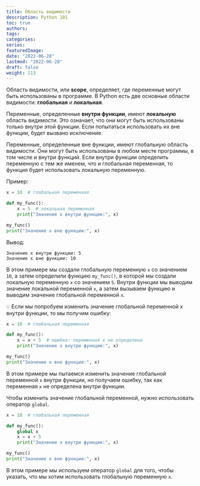 ```yaml
---
title: Область видимости
description: Python 101
toc: true
authors:
tags:
categories:
series:
featuredImage:
date: "2022-06-28"
lastmod: "2022-06-28"
draft: false
weight: 113
---
```


Область видимости, или **scope**, определяет, где переменные могут быть использованы в программе. В Python есть две основные области видимости: **глобальная** и **локальная**.

Переменные, определенные **внутри функции**, имеют **локальную** область видимости. Это означает, что они могут быть использованы только внутри этой функции. Если попытаться использовать их вне функции, будет вызвано исключение.

Переменные, определенные вне функции, имеют глобальную область видимости. Они могут быть использованы в любом месте программы, в том числе и внутри функций. Если внутри функции определить переменную с тем же именем, что и глобальная переменная, то функция будет использовать локальную переменную.

Пример:

```python
x = 10  # глобальная переменная

def my_func():
    x = 5  # локальная переменная
    print("Значение x внутри функции:", x)

my_func()
print("Значение x вне функции:", x)
```

Вывод:

```
Значение x внутри функции: 5
Значение x вне функции: 10
```

В этом примере мы создали глобальную переменную `x` со значением `10`, а затем определили функцию `my_func()`, в которой мы создали локальную переменную `x` со значением `5`. Внутри функции мы выводим значение локальной переменной `x`, а затем вызываем функцию и выводим значение глобальной переменной `x`.

💡 Если мы попробуем изменить значение глобальной переменной x внутри функции, то мы получим ошибку:

```python
x = 10  # глобальная переменная

def my_func():
    x = x + 5  # ошибка: переменная x не определена
    print("Значение x внутри функции:", x)

my_func()
print("Значение x вне функции:", x)
```

В этом примере мы пытаемся изменить значение глобальной переменной `x` внутри функции, но получаем ошибку, так как переменная `x` не определена внутри функции. 

Чтобы изменить значение глобальной переменной, нужно использовать оператор `global`.

```python
x = 10  # глобальная переменная

def my_func():
    global x
    x = x + 5
    print("Значение x внутри функции:", x)

my_func()
print("Значение x вне функции:", x)
```

В этом примере мы используем оператор `global` для того, чтобы указать, что мы хотим использовать глобальную переменную `x`.